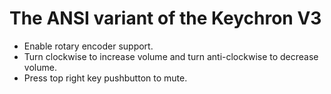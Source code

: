# The ANSI variant of the Keychron V3

- Enable rotary encoder support.
- Turn clockwise to increase volume and turn anti-clockwise to decrease volume.
- Press top right key pushbutton to mute.
